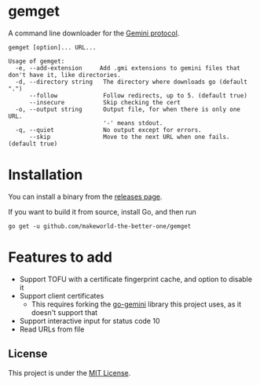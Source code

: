 # gemget

A command line downloader for the [Gemini protocol](https://gemini.circumlunar.space/).

```
gemget [option]... URL...

Usage of gemget:
  -e, --add-extension     Add .gmi extensions to gemini files that don't have it, like directories.
  -d, --directory string   The directory where downloads go (default ".")
      --follow             Follow redirects, up to 5. (default true)
      --insecure           Skip checking the cert
  -o, --output string      Output file, for when there is only one URL.
                           '-' means stdout.
  -q, --quiet              No output except for errors.
      --skip               Move to the next URL when one fails. (default true)
```

# Installation
You can install a binary from the [releases page](https://github.com/makeworld-the-better-one/gemget/releases/).

If you want to build it from source, install Go, and then run
```
go get -u github.com/makeworld-the-better-one/gemget
```

# Features to add
- Support TOFU with a certificate fingerprint cache, and option to disable it
- Support client certificates
  - This requires forking the [go-gemini](https://git.sr.ht/~yotam/go-gemini) library this project uses, as it doesn't support that
- Support interactive input for status code 10
- Read URLs from file

## License
This project is under the [MIT License](./LICENSE).
